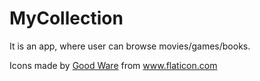 # MyCollection

It is an app, where user can browse movies/games/books.

Icons made by <a href="https://www.flaticon.com/authors/good-ware" title="Good Ware">Good Ware</a> from <a href="https://www.flaticon.com/" title="Flaticon"> www.flaticon.com</a>
